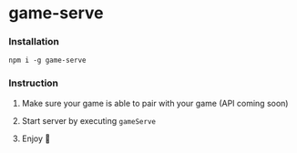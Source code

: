 # game-serve

### Installation

```
npm i -g game-serve
```

### Instruction

1. Make sure your game is able to pair with your game (API coming soon)

2. Start server by executing `gameServe`

3. Enjoy 🎉
